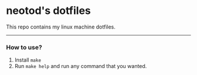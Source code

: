 # neotod's dotfiles

This repo contains my linux machine dotfiles.

---

### How to use?

1. Install `make`
2. Run `make help` and run any command that you wanted.
